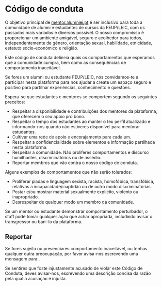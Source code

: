 # Código de conduta

O objetivo principal de [mentor.alumniei.pt](/) é ser inclusivo para toda a comunidade de alumni e estudantes de cursos da FEUP/LEIC, com os passados mais variados e diversos possível.  O nosso compromisso é proporcionar um ambiente amigável, seguro e acolhedor para todos, independentemente de género, orientação sexual, habilidade, etnicidade, estatuto socio-económico e religião.

Este código de conduta delineia quais os comportamentos que esperamos que a comunidade cumpra, bem como as consequências de comportamento inaceitável.

Se fores um alumni ou estudante FEUP/LEIC, nós convidamos-te a participar nesta plataforma para nos ajudar a create um espaço seguro e positivo para partilhar experiências, conhecimento e questões.

Espera-se que estudantes e mentores se comportem segundo os seguintes preceitos:

- Respeitar a disponibilidade e contribuições dos mentores da plataforma, que oferecem o seu apoio pro bono.
- Respeitar o tempo dos estudantes ao manter o teu perfil atualizado e informando-nos quando não estiveres disponível para mentorar estudantes.
- Cultivar uma rede de apoio e encorajamento para cada um.
- Respeitar a confidencialidade sobre elementos e informação partilhada nesta plataforma.
- Respeitar a comunidade. Não proliferes comportamentos e discurso humilhantes, discriminatórios ou de assédio.
- Reportar membros que vão contra o nosso código de conduta.

Alguns exemplos de comportamentos que não serão tolerados:
- Proliferar piadas e linguagem sexista, racista, homofóbica, transfóbica, relativas a incapacidade/inaptidão ou de outro modo discriminatórias.
- Postar e/ou mostrar material sexualmente explícito, violento ou inapropriado.
- Desrespeitar de qualquer modo um membro da comunidade.

Se um mentor ou estudante demonstrar comportamento perturbador, o staff pode tomar qualquer ação que achar apropriada, includindo avisar o transgressor ou bani-lo da plataforma.

## Reportar

Se fores sujeito ou presenciares comportamento inaceitável, ou tenhas qualquer outra preocupação, por favor avisa-nos escrevendo uma mensagem para .

Se sentires que foste injustamente acusado de violar este Código de Conduta, deves avisar-nos, escrevendo uma descrição concisa da razão pela qual a acusação é injusta.

